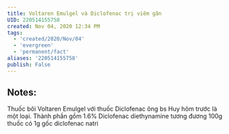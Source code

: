 ```yaml
---
title: Voltaren Emulgel và Diclofenac trị viêm gân
UID: 220514155758
created: Nov 04, 2020 12:34 PM
tags:
  - 'created/2020/Nov/04'
  - 'evergreen'
  - 'permanent/fact'
aliases: '220514155758'
publish: False
---
```

## Notes:
Thuốc bôi Voltaren Emulgel với thuốc Diclofenac  ông bs Huy hôm trước là một loại. Thành phần gồm 1.6% Diclofenac diethynamine tương đương 100g thuốc có 1g gốc diclofenac natri

